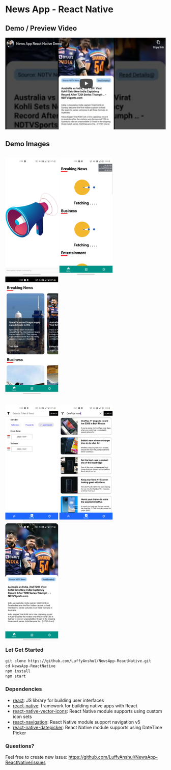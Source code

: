 # News App - React Native

## Demo / Preview Video

[![Youtube Video Demo](/demoImages/youtube.png)](https://www.youtube.com/watch?v=5IBPoM4nkfE)

## Demo Images

<p style="float: left">
    <img src="/demoImages/img1.jpg" width="33%" />
    <img src="/demoImages/img2.jpg" width="33%" />
    <img src="/demoImages/img3.jpg" width="33%" />
</p>
<br>
<p style="float: left">
    <img src="/demoImages/img4.jpg" width="33%" />
    <img src="/demoImages/img5.jpg" width="33%" />
    <img src="/demoImages/img6.jpg" width="33%" />
</p>


### Let Get Started

    git clone https://github.com/LuffyAnshul/NewsApp-ReactNative.git
    cd NewsApp-ReactNative
    npm install
    npm start

### Dependencies

- [react](https://github.com/facebook/react): JS library for building user interfaces
- [react-native](https://github.com/facebook/react-native): framework for building native apps with React
- [react-native-vector-icons](https://github.com/oblador/react-native-vector-icons): React Native module supports using custom icon sets
- [react-navigation](https://github.com/react-navigation/react-navigation/): React Native module support navigation v5
- [react-native-datepicker](https://github.com/xgfe/react-native-datepicker): React Native module supports using DateTime Picker

### Questions? 

Feel free to create new issue: https://github.com/LuffyAnshul/NewsApp-ReactNative/issues
